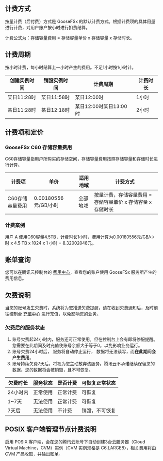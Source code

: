 ## 计费方式

按量计费（后付费）方式是 GooseFSx 的默认计费方式。根据计费项的具体用量进行计费，对用户账户按小时进行扣费结算。

计费公式为：存储容量费用 = 存储容量单价 x 存储容量  x 存储时长。

## 计费周期

按小时计费，每小时结算上一小时产生的费用。不足1小时按1小时计。

| 创建实例时间 | 销毁实例时间 | 计费周期               | 计费时长 |
| ------------ | ------------ | ---------------------- | -------- |
| 某日11:28时  | 某日11:58时  | 某日12:00时            | 1小时    |
| 某日11:28时  | 某日12:18时  | 某日12:00时某日13:00时 | 2小时    |


## 计费项和定价

### GooseFSx C60 存储容量费用

C60存储容量指用户所购买的存储空间，存储容量费用按照存储容量和存储时长进行计算。

| 计费项          | 单价                                                  | 适用地域 | 计费方式                                                     |
| --------------- | ----------------------------------------------------- | -------- | ------------------------------------------------------------ |
| C60存储容量费用 | 0.00180556元/GB/小时 | 全部地域 | 按量计费，存储容量费用 = 存储容量单价 x 存储容量  x 存储时长 |

### 计费案例

用户 A 使用C60容量4.5TB，计费时长1小时，费用计算为0.00180556元/GB/小时 x 4.5 TB x 1024  x 1 小时 = 8.32002048元。

## 账单查询

您可以在腾讯云控制台的 [费用中心](https://console.cloud.tencent.com/expense/overview)，查看您的账户使用 GooseFSx 服务所产生的费用信息。

## 欠费说明

当您的账号发生欠费时，系统将为您推送欠费提醒，请在收到欠费通知后，及时前往控制台 [充值中心](https://console.cloud.tencent.com/account/recharge) 进行充值，以免影响您的业务。

### 欠费后的服务状态

1. 账号欠费起24小时内，服务还可正常使用，但在控制台上会有即将停服提醒。您需要在此期间及时充值使账号余额大于等于0，以免影响业务运行。
2. 账号欠费24小时后， 服务将自动停止运行， 数据将无法读写，而**在此期间会产生费用**。
3. 账号持续欠费7天后，将视为您主动放弃该服务，腾讯云不承诺继续保留您的数据，您的数据将会被销毁，且不可恢复。

| 欠费时长 | 服务状态 | 是否计费 | 可恢复正常状态 |
| -------- | -------- | -------- | -------------- |
| 24小时内 | 正常使用 | 正常计费 | 可恢复         |
| 1~7天    | 无法使用 | 正常计费 | 可恢复         |
| 7天后    | 无法使用 | 不计费   | 销毁，不可恢复 |


## POSIX 客户端管理节点计费说明

启用 POSIX 客户端，会在您的腾讯云账号下自动创建3台云服务器（Cloud Virtual Machine，CVM）实例（CVM 实例规格是 C6.LARGE8），相关费用将由 CVM 产品收取，并输出账单。

